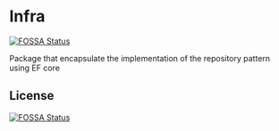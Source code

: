# Infra
[![FOSSA Status](https://app.fossa.com/api/projects/git%2Bgithub.com%2Fleo-oliveira-eng%2FInfra.svg?type=shield)](https://app.fossa.com/projects/git%2Bgithub.com%2Fleo-oliveira-eng%2FInfra?ref=badge_shield)

Package that  encapsulate the implementation of the repository pattern using EF core


## License
[![FOSSA Status](https://app.fossa.com/api/projects/git%2Bgithub.com%2Fleo-oliveira-eng%2FInfra.svg?type=large)](https://app.fossa.com/projects/git%2Bgithub.com%2Fleo-oliveira-eng%2FInfra?ref=badge_large)